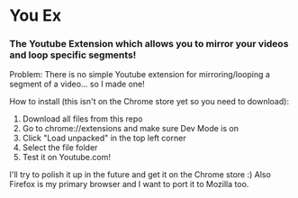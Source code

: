 # You Ex
### The Youtube Extension which allows you to mirror your videos and loop specific segments!
Problem: There is no simple Youtube extension for mirroring/looping a segment of a video... so I made one!

How to install (this isn't on the Chrome store yet so you need to download):
1) Download all files from this repo
2) Go to chrome://extensions and make sure Dev Mode is on
3) Click "Load unpacked" in the top left corner
4) Select the file folder
5) Test it on Youtube.com!

I'll try to polish it up in the future and get it on the Chrome store :)
Also Firefox is my primary browser and I want to port it to Mozilla too.
